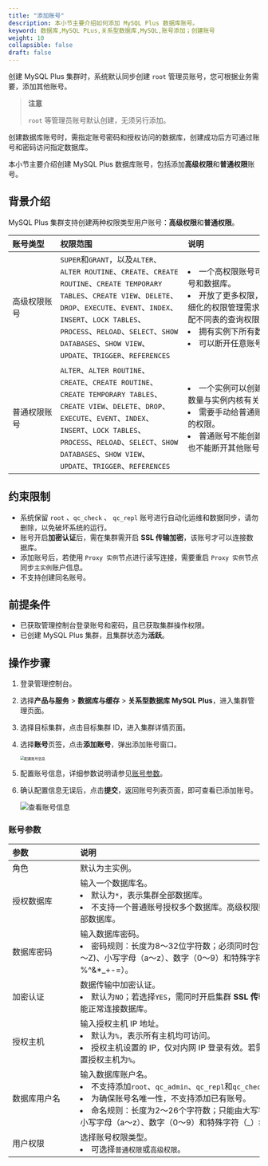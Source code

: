 ```yaml
---
title: "添加账号"
description: 本小节主要介绍如何添加 MySQL Plus 数据库账号。 
keyword: 数据库,MySQL PLus,关系型数据库,MySQL,账号添加；创建账号
weight: 10
collapsible: false
draft: false
---
```



创建 MySQL Plus 集群时，系统默认同步创建 `root` 管理员账号，您可根据业务需要，添加其他账号。
> **注意**
> 
> `root` 等管理员账号默认创建，无须另行添加。

创建数据库账号时，需指定账号密码和授权访问的数据库，创建成功后方可通过账号和密码访问指定数据库。

本小节主要介绍创建 MySQL Plus 数据库账号，包括添加**高级权限**和**普通权限**账号。

## 背景介绍

MySQL Plus 集群支持创建两种权限类型用户账号：**高级权限**和**普通权限**。

|<span style="display:inline-block;width:80px">账号类型</span> |<span style="display:inline-block;width:240px">权限范围</span>|<span style="display:inline-block;width:280px">说明</span> |
|:----|:----|:----|
|高级权限账号   |`SUPER`和`GRANT`，以及`ALTER`、`ALTER ROUTINE`、`CREATE`、`CREATE ROUTINE`、`CREATE TEMPORARY TABLES`、`CREATE VIEW`、`DELETE`、`DROP`、`EXECUTE`、`EVENT`、`INDEX`、`INSERT`、`LOCK TABLES`、`PROCESS`、`RELOAD`、`SELECT`、`SHOW DATABASES`、`SHOW VIEW`、`UPDATE`、`TRIGGER`、`REFERENCES` |<li>一个高权限账号可以管理所有普通账号和数据库。<li>开放了更多权限，可满足个性化和精细化的权限管理需求，例如可按用户分配不同表的查询权限。<li>拥有实例下所有数据库的所有权限。<li>可以断开任意账号的连接。|
|普通权限账号|`ALTER`、`ALTER ROUTINE`、`CREATE`、`CREATE ROUTINE`、`CREATE TEMPORARY TABLES`、`CREATE VIEW`、`DELETE`、`DROP`、`EXECUTE`、`EVENT`、`INDEX`、`INSERT`、`LOCK TABLES`、`PROCESS`、`RELOAD`、`SELECT`、`SHOW DATABASES`、`SHOW VIEW`、`UPDATE`、`TRIGGER`、`REFERENCES`|<li>一个实例可以创建多个账号，具体的数量与实例内核有关 。<li>需要手动给普通账号授予特定数据库的权限。<li>普通账号不能创建和管理其他账号，也不能断开其他账号的连接。|

## 约束限制

- 系统保留 `root` 、`qc_check` 、 `qc_repl` 账号进行自动化运维和数据同步，请勿删除，以免破坏系统的运行。
- 账号开启**加密认证**后，需在集群需开启 **SSL 传输加密**，该账号才可以连接数据库。
- 添加账号后，若使用 `Proxy 实例`节点进行读写连接，需要重启 `Proxy 实例`节点同步`主实例`账户信息。
- 不支持创建同名账号。

## 前提条件

- 已获取管理控制台登录账号和密码，且已获取集群操作权限。
- 已创建 MySQL Plus 集群，且集群状态为**活跃**。

## 操作步骤

1. 登录管理控制台。
2. 选择**产品与服务** > **数据库与缓存** > **关系型数据库 MySQL Plus**，进入集群管理页面。
3. 选择目标集群，点击目标集群 ID，进入集群详情页面。
4. 选择**账号**页签，点击**添加账号**，弹出添加账号窗口。
   
   <img src="../../../_images/set_user_info.png" alt="配置账号信息" style="zoom:50%;" />

5. 配置账号信息，详细参数说明请参见[账号参数](#账号参数)。

6. 确认配置信息无误后，点击**提交**，返回账号列表页面，即可查看已添加账号。

   ![查看账号信息](../../../_images/check_user.png)

### 账号参数

|  <span style="display:inline-block;width:120px">参数</span> | <span style="display:inline-block;width:480px">说明</span>  |
|:--- |:--- |
| 角色| 默认为主实例。 |
| 授权数据库 |  输入一个数据库名。<li>默认为`*`，表示集群全部数据库。<li>不支持一个普通账号授权多个数据库。高级权限账号，可授权全部数据库。 |
| 数据库密码 |  输入数据库密码。<li>密码规则：长度为8～32位字符数；必须同时包含大写字母（A～Z)、小写字母（a～z）、数字（0～9）和特殊字符（@#¥%^&*_+-=）。 |
| 加密认证| 数据传输中加密认证。<li>默认为`NO`；若选择`YES`，需同时开启集群 **SSL 传输加密**，否则不能正常连接数据库。 |
| 授权主机 | 输入授权主机 IP 地址。<li>默认为`%`，表示所有主机均可访问。<li>授权主机设置的 IP，仅对内网 IP 登录有效。若需外网访问，请设置授权主机为`%`。 |
| 数据库用户名 |  输入数据库账户名。<li>不支持添加`root`、`qc_admin`、`qc_repl`和`qc_check`运维账号。<li>为确保账号名唯一性，不支持添加已有账号。<li>命名规则：长度为2～26个字符数；只能由大写字母（A～Z)、小写字母（a～z）、数字（0～9）和特殊字符（_）组成。 |
| 用户权限 |  选择账号权限类型。<li>可选择`普通权限`或`高级权限`。|
